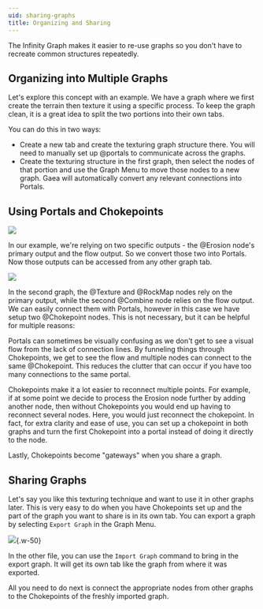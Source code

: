 ```yaml
---
uid: sharing-graphs
title: Organizing and Sharing
---
```


The Infinity Graph makes it easier to re-use graphs so you don't have to recreate common structures repeatedly.


## Organizing into Multiple Graphs

Let's explore this concept with an example. We have a graph where we first create the terrain then texture it using a specific process. To keep the graph clean, it is a great idea to split the two portions into their own tabs.

You can do this in two ways:
- Create a new tab and create the texturing graph structure there. You will need to manually set up @portals to communicate across the graphs.
- Create the texturing structure in the first graph, then select the nodes of that portion and use the Graph Menu to move those nodes to a new graph. Gaea will automatically convert any relevant connections into Portals.

## Using Portals and Chokepoints

![](/images/ui/graph-org-1.webp)

In our example, we're relying on two specific outputs - the @Erosion node's primary output and the flow output. So we convert those two into Portals. Now those outputs can be accessed from any other graph tab.

![](/images/ui/graph-org-2.webp)

In the second graph, the @Texture and @RockMap nodes rely on the primary output, while the second @Combine node relies on the flow output. We can easily connect them with Portals, however in this case we have setup two @Chokepoint nodes. This is not necessary, but it can be helpful for multiple reasons:

Portals can sometimes be visually confusing as we don't get to see a visual flow from the lack of connection lines. By funneling things through Chokepoints, we get to see the flow and multiple nodes can connect to the same @Chokepoint. This reduces the clutter that can occur if you have too many connections to the same portal.

Chokepoints make it a lot easier to reconnect multiple points. For example, if at some point we decide to process the Erosion node further by adding another node, then without Chokepoints you would end up having to reconnect several nodes. Here, you would just reconnect the chokepoint. In fact, for extra clarity and ease of use, you can set up a chokepoint in both graphs and turn the first Chokepoint into a portal instead of doing it directly to the node.

Lastly, Chokepoints become "gateways" when you share a graph.

## Sharing Graphs

Let's say you like this texturing technique and want to use it in other graphs later. This is very easy to do when you have Chokepoints set up and the part of the graph you want to share is in its own tab. You can export a graph by selecting `Export Graph` in the Graph Menu.

![](/images/ui/graph-menu.webp){.w-50}

In the other file, you can use the `Import Graph` command to bring in the export graph. It will get its own tab like the graph from where it was exported.

All you need to do next is connect the appropriate nodes from other graphs to the Chokepoints of the freshly imported graph.